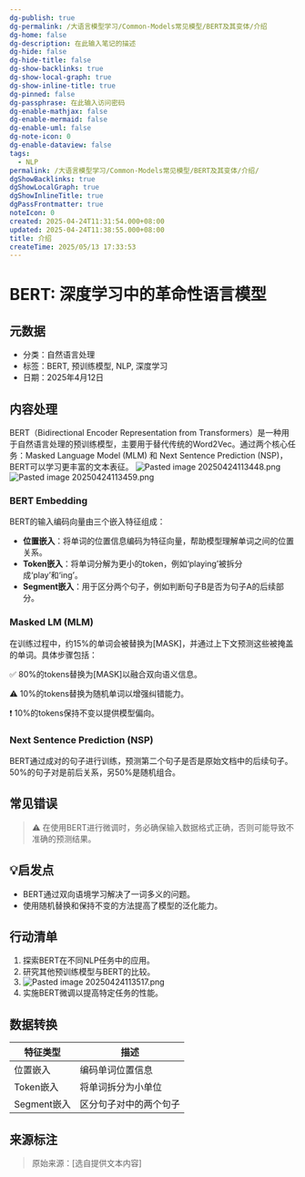 ```yaml
---
dg-publish: true
dg-permalink: /大语言模型学习/Common-Models常见模型/BERT及其变体/介绍
dg-home: false
dg-description: 在此输入笔记的描述
dg-hide: false
dg-hide-title: false
dg-show-backlinks: true
dg-show-local-graph: true
dg-show-inline-title: true
dg-pinned: false
dg-passphrase: 在此输入访问密码
dg-enable-mathjax: false
dg-enable-mermaid: false
dg-enable-uml: false
dg-note-icon: 0
dg-enable-dataview: false
tags:
  - NLP
permalink: /大语言模型学习/Common-Models常见模型/BERT及其变体/介绍/
dgShowBacklinks: true
dgShowLocalGraph: true
dgShowInlineTitle: true
dgPassFrontmatter: true
noteIcon: 0
created: 2025-04-24T11:31:54.000+08:00
updated: 2025-04-24T11:38:55.000+08:00
title: 介绍
createTime: 2025/05/13 17:33:53
---
```




# BERT: 深度学习中的革命性语言模型

## 元数据
- 分类：自然语言处理
- 标签：BERT, 预训练模型, NLP, 深度学习
- 日期：2025年4月12日


## 内容处理
BERT（Bidirectional Encoder Representation from Transformers）是一种用于自然语言处理的预训练模型，主要用于替代传统的Word2Vec。通过两个核心任务：Masked Language Model (MLM) 和 Next Sentence Prediction (NSP)，BERT可以学习更丰富的文本表征。
![Pasted image 20250424113448.png](/img/user/%E9%99%84%E4%BB%B6/Pasted%20image%2020250424113448.png)
![Pasted image 20250424113459.png](/img/user/%E9%99%84%E4%BB%B6/Pasted%20image%2020250424113459.png)

### BERT Embedding
BERT的输入编码向量由三个嵌入特征组成：

- **位置嵌入**：将单词的位置信息编码为特征向量，帮助模型理解单词之间的位置关系。
- **Token嵌入**：将单词分解为更小的token，例如‘playing’被拆分成‘play’和‘ing’。
- **Segment嵌入**：用于区分两个句子，例如判断句子B是否为句子A的后续部分。


### Masked LM (MLM)
在训练过程中，约15%的单词会被替换为[MASK]，并通过上下文预测这些被掩盖的单词。具体步骤包括：

✅ 80%的tokens替换为[MASK]以融合双向语义信息。

⚠ 10%的tokens替换为随机单词以增强纠错能力。

❗ 10%的tokens保持不变以提供模型偏向。


### Next Sentence Prediction (NSP)
BERT通过成对的句子进行训练，预测第二个句子是否是原始文档中的后续句子。50%的句子对是前后关系，另50%是随机组合。


## 常见错误
> ⚠ 在使用BERT进行微调时，务必确保输入数据格式正确，否则可能导致不准确的预测结果。


## 💡启发点
- BERT通过双向语境学习解决了一词多义的问题。
- 使用随机替换和保持不变的方法提高了模型的泛化能力。


## 行动清单
1. 探索BERT在不同NLP任务中的应用。
2. 研究其他预训练模型与BERT的比较。
3. ![Pasted image 20250424113517.png](/img/user/%E9%99%84%E4%BB%B6/Pasted%20image%2020250424113517.png)
4. 实施BERT微调以提高特定任务的性能。


## 数据转换
| 特征类型       | 描述                                    |
|----------------|-----------------------------------------|
| 位置嵌入       | 编码单词位置信息                         |
| Token嵌入      | 将单词拆分为小单位                       |
| Segment嵌入    | 区分句子对中的两个句子                   |


## 来源标注
> 原始来源：[选自提供文本内容]
